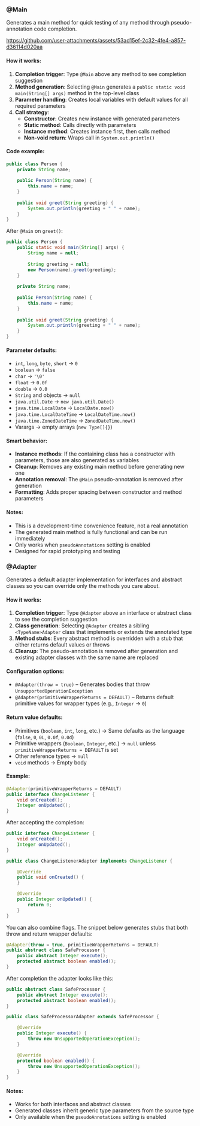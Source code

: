 ### @Main

Generates a main method for quick testing of any method through pseudo-annotation code completion.

https://github.com/user-attachments/assets/53ad15ef-2c32-4fe4-a857-d36114d020aa

#### How it works:
1. **Completion trigger**: Type `@Main` above any method to see completion suggestion
2. **Method generation**: Selecting `@Main` generates a `public static void main(String[] args)` method in the top-level class
3. **Parameter handling**: Creates local variables with default values for all required parameters
4. **Call strategy**: 
   - **Constructor**: Creates new instance with generated parameters
   - **Static method**: Calls directly with parameters
   - **Instance method**: Creates instance first, then calls method
   - **Non-void return**: Wraps call in `System.out.println()`

#### Code example:
```java
public class Person {
    private String name;
    
    public Person(String name) {
        this.name = name;
    }
    
    public void greet(String greeting) {
        System.out.println(greeting + " " + name);
    }
}
```

After `@Main` on `greet()`:
```java
public class Person {
    public static void main(String[] args) {
        String name = null;
        
        String greeting = null;
        new Person(name).greet(greeting);
    }
    
    private String name;
    
    public Person(String name) {
        this.name = name;
    }
    
    public void greet(String greeting) {
        System.out.println(greeting + " " + name);
    }
}
```

#### Parameter defaults:
- `int`, `long`, `byte`, `short` → `0`
- `boolean` → `false`
- `char` → `'\0'`
- `float` → `0.0f`
- `double` → `0.0`
- `String` and objects → `null`
- `java.util.Date` → `new java.util.Date()`
- `java.time.LocalDate` → `LocalDate.now()`
- `java.time.LocalDateTime` → `LocalDateTime.now()`
- `java.time.ZonedDateTime` → `ZonedDateTime.now()`
- Varargs → empty arrays (`new Type[]{}`)

#### Smart behavior:
- **Instance methods**: If the containing class has a constructor with parameters, those are also generated as variables
- **Cleanup**: Removes any existing main method before generating new one
- **Annotation removal**: The `@Main` pseudo-annotation is removed after generation
- **Formatting**: Adds proper spacing between constructor and method parameters

#### Notes:
- This is a development-time convenience feature, not a real annotation
- The generated main method is fully functional and can be run immediately
- Only works when `pseudoAnnotations` setting is enabled
- Designed for rapid prototyping and testing

### @Adapter

Generates a default adapter implementation for interfaces and abstract classes so you can override only the methods you care about.

#### How it works:
1. **Completion trigger**: Type `@Adapter` above an interface or abstract class to see the completion suggestion
2. **Class generation**: Selecting `@Adapter` creates a sibling `<TypeName>Adapter` class that implements or extends the annotated type
3. **Method stubs**: Every abstract method is overridden with a stub that either returns default values or throws
4. **Cleanup**: The pseudo-annotation is removed after generation and existing adapter classes with the same name are replaced

#### Configuration options:
- `@Adapter(throw = true)` – Generates bodies that throw `UnsupportedOperationException`
- `@Adapter(primitiveWrapperReturns = DEFAULT)` – Returns default primitive values for wrapper types (e.g., `Integer` → `0`)

#### Return value defaults:
- Primitives (`boolean`, `int`, `long`, etc.) → Same defaults as the language (`false`, `0`, `0L`, `0.0f`, `0.0d`)
- Primitive wrappers (`Boolean`, `Integer`, etc.) → `null` unless `primitiveWrapperReturns = DEFAULT` is set
- Other reference types → `null`
- `void` methods → Empty body

#### Example:
```java
@Adapter(primitiveWrapperReturns = DEFAULT)
public interface ChangeListener {
    void onCreated();
    Integer onUpdated();
}
```

After accepting the completion:

```java
public interface ChangeListener {
    void onCreated();
    Integer onUpdated();
}

public class ChangeListenerAdapter implements ChangeListener {

    @Override
    public void onCreated() {
    }

    @Override
    public Integer onUpdated() {
        return 0;
    }
}
```

You can also combine flags. The snippet below generates stubs that both throw and return wrapper defaults:

```java
@Adapter(throw = true, primitiveWrapperReturns = DEFAULT)
public abstract class SafeProcessor {
    public abstract Integer execute();
    protected abstract boolean enabled();
}
```

After completion the adapter looks like this:

```java
public abstract class SafeProcessor {
    public abstract Integer execute();
    protected abstract boolean enabled();
}

public class SafeProcessorAdapter extends SafeProcessor {

    @Override
    public Integer execute() {
        throw new UnsupportedOperationException();
    }

    @Override
    protected boolean enabled() {
        throw new UnsupportedOperationException();
    }
}
```

#### Notes:
- Works for both interfaces and abstract classes
- Generated classes inherit generic type parameters from the source type
- Only available when the `pseudoAnnotations` setting is enabled
